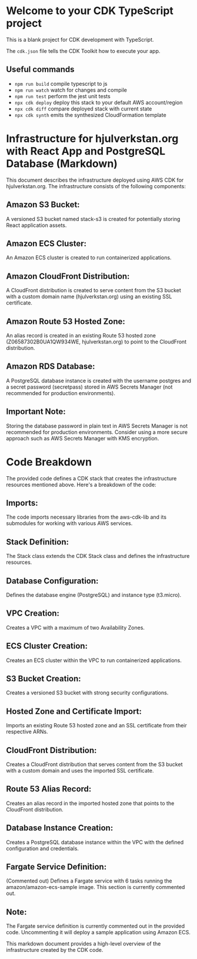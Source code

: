 # Welcome to your CDK TypeScript project

This is a blank project for CDK development with TypeScript.

The `cdk.json` file tells the CDK Toolkit how to execute your app.

## Useful commands

* `npm run build`   compile typescript to js
* `npm run watch`   watch for changes and compile
* `npm run test`    perform the jest unit tests
* `npx cdk deploy`  deploy this stack to your default AWS account/region
* `npx cdk diff`    compare deployed stack with current state
* `npx cdk synth`   emits the synthesized CloudFormation template

# Infrastructure for hjulverkstan.org with React App and PostgreSQL Database (Markdown)
This document describes the infrastructure deployed using AWS CDK for hjulverkstan.org. The infrastructure consists of the following components:

## Amazon S3 Bucket: 
A versioned S3 bucket named stack-s3 is created for potentially storing React application assets.
## Amazon ECS Cluster:
 An Amazon ECS cluster is created to run containerized applications.
## Amazon CloudFront Distribution:
 A CloudFront distribution is created to serve content from the S3 bucket with a custom domain name (hjulverkstan.org) using an existing SSL certificate.
## Amazon Route 53 Hosted Zone:
 An alias record is created in an existing Route 53 hosted zone (Z06587302B0UA1QW934WE, hjulverkstan.org) to point to the CloudFront distribution.
## Amazon RDS Database:
 A PostgreSQL database instance is created with the username postgres and a secret password (secretpass) stored in AWS Secrets Manager (not recommended for production environments).
## Important Note:
 Storing the database password in plain text in AWS Secrets Manager is not recommended for production environments. Consider using a more secure approach such as AWS Secrets Manager with KMS encryption.

# Code Breakdown
The provided code defines a CDK stack that creates the infrastructure resources mentioned above. Here's a breakdown of the code:

##  Imports:
 The code imports necessary libraries from the aws-cdk-lib and its submodules for working with various AWS services.

## Stack Definition:
 The Stack class extends the CDK Stack class and defines the infrastructure resources.
## Database Configuration: 
Defines the database engine (PostgreSQL) and instance type (t3.micro).
## VPC Creation:
 Creates a VPC with a maximum of two Availability Zones.
## ECS Cluster Creation:
 Creates an ECS cluster within the VPC to run containerized applications.
## S3 Bucket Creation:
 Creates a versioned S3 bucket with strong security configurations.
## Hosted Zone and Certificate Import:
 Imports an existing Route 53 hosted zone and an SSL certificate from their respective ARNs.
## CloudFront Distribution:
 Creates a CloudFront distribution that serves content from the S3 bucket with a custom domain and uses the imported SSL certificate.
## Route 53 Alias Record:
 Creates an alias record in the imported hosted zone that points to the CloudFront distribution.
## Database Instance Creation:
 Creates a PostgreSQL database instance within the VPC with the defined configuration and credentials.
## Fargate Service Definition:
 (Commented out) Defines a Fargate service with 6 tasks running the amazon/amazon-ecs-sample image. This section is currently commented out.
## Note:
 The Fargate service definition is currently commented out in the provided code. Uncommenting it will deploy a sample application using Amazon ECS.

This markdown document provides a high-level overview of the infrastructure created by the CDK code.